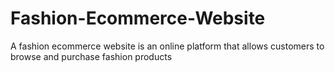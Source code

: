 # Fashion-Ecommerce-Website
A fashion ecommerce website is an online platform that allows customers to browse and purchase fashion products
